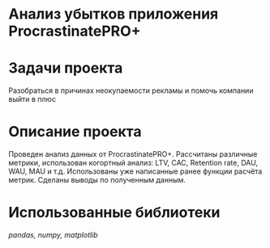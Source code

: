 # Анализ убытков приложения ProcrastinatePRO+

# Задачи проекта
Разобраться в причинах неокупаемости рекламы и помочь компании выйти в плюс

# Описание проекта
Проведен анализ данных от ProcrastinatePRO+. Рассчитаны различные метрики, использован когортный анализ: LTV, CAC, Retention rate, DAU, WAU, MAU и т.д. Использованы уже написанные ранее функции расчёта метрик. Сделаны выводы по полученным данным.

# Использованные библиотеки
*pandas, numpy, matplotlib*
